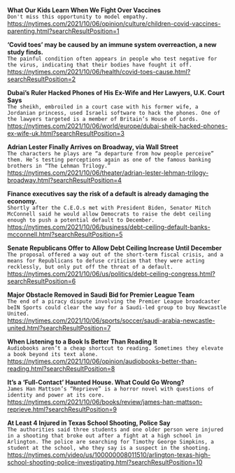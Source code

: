 **What Our Kids Learn When We Fight Over Vaccines**\
`Don't miss this opportunity to model empathy.`\
https://nytimes.com/2021/10/06/opinion/culture/children-covid-vaccines-parenting.html?searchResultPosition=1

**‘Covid toes’ may be caused by an immune system overreaction, a new study finds.**\
`The painful condition often appears in people who test negative for the virus, indicating that their bodies have fought it off.`\
https://nytimes.com/2021/10/06/health/covid-toes-cause.html?searchResultPosition=2

**Dubai’s Ruler Hacked Phones of His Ex-Wife and Her Lawyers, U.K. Court Says**\
`The sheikh, embroiled in a court case with his former wife, a Jordanian princess, used Israeli software to hack the phones. One of the lawyers targeted is a member of Britain’s House of Lords.`\
https://nytimes.com/2021/10/06/world/europe/dubai-sheik-hacked-phones-ex-wife-uk.html?searchResultPosition=3

**Adrian Lester Finally Arrives on Broadway, via Wall Street**\
`The characters he plays are “a departure from how people perceive” them. He’s testing perceptions again as one of the famous banking brothers in “The Lehman Trilogy.”`\
https://nytimes.com/2021/10/06/theater/adrian-lester-lehman-trilogy-broadway.html?searchResultPosition=4

**Finance executives say the risk of a default is already damaging the economy.**\
`Shortly after the C.E.O.s met with President Biden, Senator Mitch McConnell said he would allow Democrats to raise the debt ceiling enough to push a potential default to December.`\
https://nytimes.com/2021/10/06/business/debt-ceiling-default-banks-mcconnell.html?searchResultPosition=5

**Senate Republicans Offer to Allow Debt Ceiling Increase Until December**\
`The proposal offered a way out of the short-term fiscal crisis, and a means for Republicans to defuse criticism that they were acting recklessly, but only put off the threat of a default.`\
https://nytimes.com/2021/10/06/us/politics/debt-ceiling-congress.html?searchResultPosition=6

**Major Obstacle Removed in Saudi Bid for Premier League Team**\
`The end of a piracy dispute involving the Premier League broadcaster beIN Sports could clear the way for a Saudi-led group to buy Newcastle United.`\
https://nytimes.com/2021/10/06/sports/soccer/saudi-arabia-newcastle-united.html?searchResultPosition=7

**When Listening to a Book Is Better Than Reading It**\
`Audiobooks aren’t a cheap shortcut to reading. Sometimes they elevate a book beyond its text alone.`\
https://nytimes.com/2021/10/06/opinion/audiobooks-better-than-reading.html?searchResultPosition=8

**It’s a ‘Full-Contact’ Haunted House. What Could Go Wrong?**\
`James Han Mattson’s “Reprieve” is a horror novel with questions of identity and power at its core.`\
https://nytimes.com/2021/10/06/books/review/james-han-mattson-reprieve.html?searchResultPosition=9

**At Least 4 Injured in Texas School Shooting, Police Say**\
`The authorities said three students and one older person were injured in a shooting that broke out after a fight at a high school in Arlington. The police are searching for Timothy George Simpkins, a student at the school, who they say is a suspect in the shooting.`\
https://nytimes.com/video/us/100000008011510/arlington-texas-high-school-shooting-police-investigating.html?searchResultPosition=10

